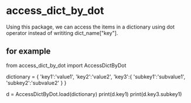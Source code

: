# access_dict_by_dot
Using this package, we can access the items in a dictionary using dot operator instead of writiting dict_name["key"].

## for example


from access_dict_by_dot import AccessDictByDot

dictionary = {
    'key1':'value1',
    'key2':'value2',
    'key3':{
                'subkey1':'subvalue1',
                'subkey2':'subvalue2'
            }
}


d = AccessDictByDot.load(dictionary)
print(d.key1)
print(d.key3.subkey1)






